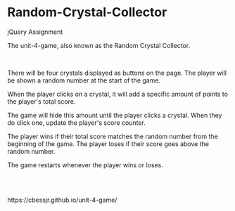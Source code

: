 # Random-Crystal-Collector
jQuery Assignment

The unit-4-game, also known as the Random Crystal Collector.

<br>

There will be four crystals displayed as buttons on the page.
The player will be shown a random number at the start of the game.

When the player clicks on a crystal, it will add a specific amount of points to the player's total score. 


The game will hide this amount until the player clicks a crystal.
When they do click one, update the player's score counter.


The player wins if their total score matches the random number from the beginning of the game.
The player loses if their score goes above the random number.

The game restarts whenever the player wins or loses.

<br>
<br>
<p>https://cbessjr.github.io/unit-4-game/
  
